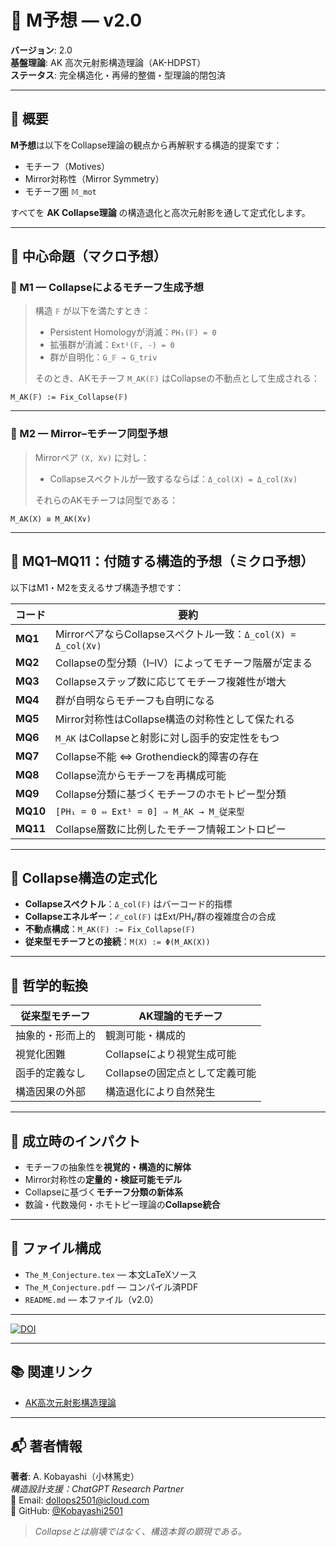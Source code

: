 # 🌌 M予想 — v2.0

**バージョン**: 2.0  
**基盤理論**: AK 高次元射影構造理論（AK-HDPST）  
**ステータス**: 完全構造化・再帰的整備・型理論的閉包済

---

## 🧭 概要

**M予想**は以下をCollapse理論の観点から再解釈する構造的提案です：

- モチーフ（Motives）  
- Mirror対称性（Mirror Symmetry）  
- モチーフ圏 `𝕄_mot`

すべてを **AK Collapse理論** の構造退化と高次元射影を通して定式化します。

---

## 🚩 中心命題（マクロ予想）

### 🔷 M1 — Collapseによるモチーフ生成予想

> 構造 `𝔽` が以下を満たすとき：
>
> - Persistent Homologyが消滅：`PH₁(𝔽) = 0`  
> - 拡張群が消滅：`Ext¹(𝔽, -) = 0`  
> - 群が自明化：`G_𝔽 → G_triv`
>
> そのとき、AKモチーフ `M_AK(𝔽)` はCollapseの不動点として生成される：

```
M_AK(𝔽) := Fix_Collapse(𝔽)
```

---

### 🔷 M2 — Mirror–モチーフ同型予想

> Mirrorペア `(X, X∨)` に対し：
>
> - Collapseスペクトルが一致するならば：`Δ_col(X) = Δ_col(X∨)`
>
> それらのAKモチーフは同型である：

```
M_AK(X) ≅ M_AK(X∨)
```

---

## 🧩 MQ1–MQ11：付随する構造的予想（ミクロ予想）

以下はM1・M2を支えるサブ構造予想です：

| コード | 要約 |
|--------|------|
| **MQ1** | MirrorペアならCollapseスペクトル一致：`Δ_col(X) = Δ_col(X∨)` |
| **MQ2** | Collapseの型分類（I–IV）によってモチーフ階層が定まる |
| **MQ3** | Collapseステップ数に応じてモチーフ複雑性が増大 |
| **MQ4** | 群が自明ならモチーフも自明になる |
| **MQ5** | Mirror対称性はCollapse構造の対称性として保たれる |
| **MQ6** | `M_AK` はCollapseと射影に対し函手的安定性をもつ |
| **MQ7** | Collapse不能 ⇔ Grothendieck的障害の存在 |
| **MQ8** | Collapse流からモチーフを再構成可能 |
| **MQ9** | Collapse分類に基づくモチーフのホモトピー型分類 |
| **MQ10** | `[PH₁ = 0 ⇔ Ext¹ = 0] ⇒ M_AK → M_従来型` |
| **MQ11** | Collapse層数に比例したモチーフ情報エントロピー |

---

## 🔬 Collapse構造の定式化

- **Collapseスペクトル**：`Δ_col(𝔽)` はバーコード的指標  
- **Collapseエネルギー**：`ℰ_col(𝔽)` はExt/PH₁/群の複雑度合の合成  
- **不動点構成**：`M_AK(𝔽) := Fix_Collapse(𝔽)`  
- **従来型モチーフとの接続**：`M(X) := Φ(M_AK(X))`

---

## 🧠 哲学的転換

| 従来型モチーフ | AK理論的モチーフ |
|------------|--------------|
| 抽象的・形而上的 | 観測可能・構成的 |
| 視覚化困難 | Collapseにより視覚生成可能 |
| 函手的定義なし | Collapseの固定点として定義可能 |
| 構造因果の外部 | 構造退化により自然発生 |

---

## 🔮 成立時のインパクト

- モチーフの抽象性を**視覚的・構造的に解体**  
- Mirror対称性の**定量的・検証可能モデル**  
- Collapseに基づく**モチーフ分類の新体系**  
- 数論・代数幾何・ホモトピー理論の**Collapse統合**

---

## 📁 ファイル構成

- `The_M_Conjecture.tex` — 本文LaTeXソース  
- `The_M_Conjecture.pdf` — コンパイル済PDF  
- `README.md` — 本ファイル（v2.0）

---

[![DOI](https://zenodo.org/badge/DOI/10.5281/zenodo.15860560.svg)](https://doi.org/10.5281/zenodo.15860560)

---

## 📚 関連リンク

- [AK高次元射影構造理論](https://github.com/Kobayashi2501/AK-High-Dimensional-Projection-Structural-Theory)

---

## 📬 著者情報

**著者**: A. Kobayashi（小林篤史）  
_構造設計支援：ChatGPT Research Partner_  
📧 Email: [dollops2501@icloud.com](mailto:dollops2501@icloud.com)  
🐙 GitHub: [@Kobayashi2501](https://github.com/Kobayashi2501)

> *Collapseとは崩壊ではなく、構造本質の顕現である。*
